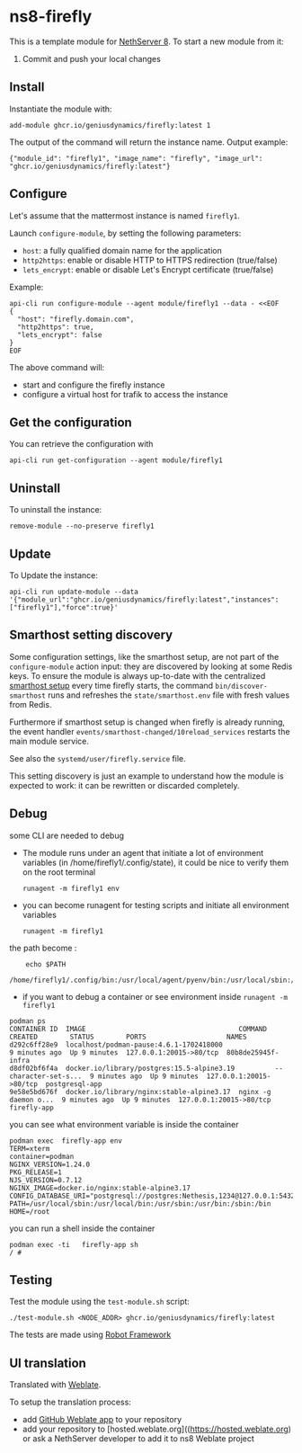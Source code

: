 # ns8-firefly

This is a template module for [NethServer 8](https://github.com/NethServer/ns8-core).
To start a new module from it:

1. Commit and push your local changes

## Install

Instantiate the module with:

    add-module ghcr.io/geniusdynamics/firefly:latest 1

The output of the command will return the instance name.
Output example:

    {"module_id": "firefly1", "image_name": "firefly", "image_url": "ghcr.io/geniusdynamics/firefly:latest"}

## Configure

Let's assume that the mattermost instance is named `firefly1`.

Launch `configure-module`, by setting the following parameters:
- `host`: a fully qualified domain name for the application
- `http2https`: enable or disable HTTP to HTTPS redirection (true/false)
- `lets_encrypt`: enable or disable Let's Encrypt certificate (true/false)


Example:

```
api-cli run configure-module --agent module/firefly1 --data - <<EOF
{
  "host": "firefly.domain.com",
  "http2https": true,
  "lets_encrypt": false
}
EOF
```

The above command will:
- start and configure the firefly instance
- configure a virtual host for trafik to access the instance

## Get the configuration
You can retrieve the configuration with

```
api-cli run get-configuration --agent module/firefly1
```

## Uninstall

To uninstall the instance:

    remove-module --no-preserve firefly1

## Update

To Update the instance:

    api-cli run update-module --data '{"module_url":"ghcr.io/geniusdynamics/firefly:latest","instances":["firefly1"],"force":true}'

## Smarthost setting discovery

Some configuration settings, like the smarthost setup, are not part of the
`configure-module` action input: they are discovered by looking at some
Redis keys.  To ensure the module is always up-to-date with the
centralized [smarthost
setup](https://geniusdynamics.github.io/ns8-core/core/smarthost/) every time
firefly starts, the command `bin/discover-smarthost` runs and refreshes
the `state/smarthost.env` file with fresh values from Redis.

Furthermore if smarthost setup is changed when firefly is already
running, the event handler `events/smarthost-changed/10reload_services`
restarts the main module service.

See also the `systemd/user/firefly.service` file.

This setting discovery is just an example to understand how the module is
expected to work: it can be rewritten or discarded completely.

## Debug

some CLI are needed to debug

- The module runs under an agent that initiate a lot of environment variables (in /home/firefly1/.config/state), it could be nice to verify them
on the root terminal

    `runagent -m firefly1 env`

- you can become runagent for testing scripts and initiate all environment variables
  
    `runagent -m firefly1`

 the path become : 
```
    echo $PATH
    /home/firefly1/.config/bin:/usr/local/agent/pyenv/bin:/usr/local/sbin:/usr/local/bin:/usr/sbin:/usr/bin:/usr/
```

- if you want to debug a container or see environment inside
 `runagent -m firefly1`
 ```
podman ps
CONTAINER ID  IMAGE                                      COMMAND               CREATED        STATUS        PORTS                    NAMES
d292c6ff28e9  localhost/podman-pause:4.6.1-1702418000                          9 minutes ago  Up 9 minutes  127.0.0.1:20015->80/tcp  80b8de25945f-infra
d8df02bf6f4a  docker.io/library/postgres:15.5-alpine3.19          --character-set-s...  9 minutes ago  Up 9 minutes  127.0.0.1:20015->80/tcp  postgresql-app
9e58e5bd676f  docker.io/library/nginx:stable-alpine3.17  nginx -g daemon o...  9 minutes ago  Up 9 minutes  127.0.0.1:20015->80/tcp  firefly-app
```

you can see what environment variable is inside the container
```
podman exec  firefly-app env
TERM=xterm
container=podman
NGINX_VERSION=1.24.0
PKG_RELEASE=1
NJS_VERSION=0.7.12
NGINX_IMAGE=docker.io/nginx:stable-alpine3.17
CONFIG_DATABASE_URI="postgresql://postgres:Nethesis,1234@127.0.0.1:5432/toto"
PATH=/usr/local/sbin:/usr/local/bin:/usr/sbin:/usr/bin:/sbin:/bin
HOME=/root
```

you can run a shell inside the container

```
podman exec -ti   firefly-app sh
/ # 
```
## Testing

Test the module using the `test-module.sh` script:


    ./test-module.sh <NODE_ADDR> ghcr.io/geniusdynamics/firefly:latest

The tests are made using [Robot Framework](https://robotframework.org/)

## UI translation

Translated with [Weblate](https://hosted.weblate.org/projects/ns8/).

To setup the translation process:

- add [GitHub Weblate app](https://docs.weblate.org/en/latest/admin/continuous.html#github-setup) to your repository
- add your repository to [hosted.weblate.org]((https://hosted.weblate.org) or ask a NethServer developer to add it to ns8 Weblate project
